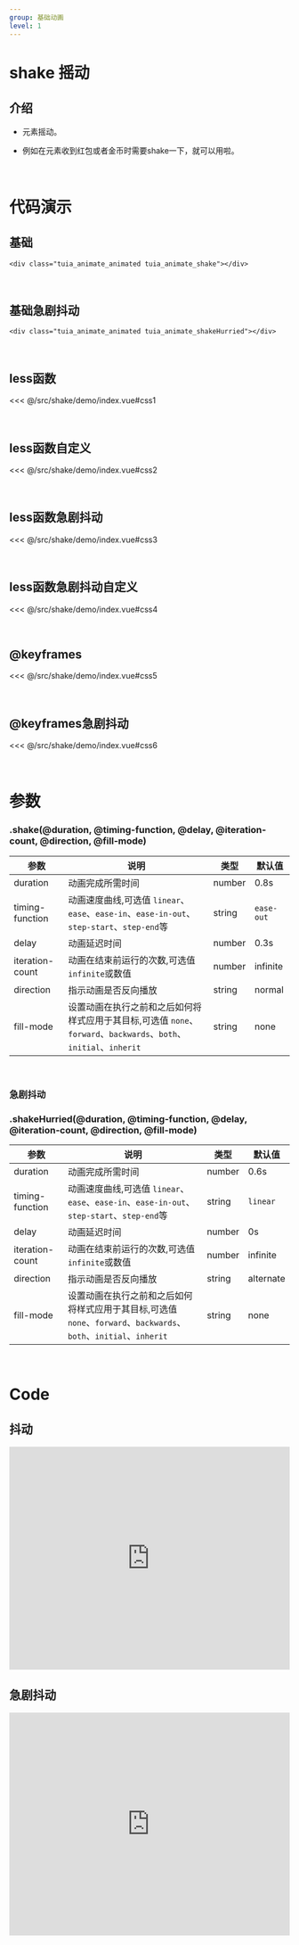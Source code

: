 ```yaml
---
group: 基础动画
level: 1
---
```


# shake 摇动

## 介绍
* 元素摇动。

* 例如在元素收到红包或者金币时需要shake一下，就可以用啦。

<br />

# 代码演示

## 基础
```
<div class="tuia_animate_animated tuia_animate_shake"></div>
```
<br />

## 基础急剧抖动
```
<div class="tuia_animate_animated tuia_animate_shakeHurried"></div>
```
<br />

## less函数

<<< @/src/shake/demo/index.vue#css1

<br />

## less函数自定义

<<< @/src/shake/demo/index.vue#css2

<br />

## less函数急剧抖动

<<< @/src/shake/demo/index.vue#css3

<br />

## less函数急剧抖动自定义
<<< @/src/shake/demo/index.vue#css4

<br />

## @keyframes
<<< @/src/shake/demo/index.vue#css5

<br />

## @keyframes急剧抖动
<<< @/src/shake/demo/index.vue#css6

<br />


# 参数
### .shake(@duration, @timing-function, @delay, @iteration-count, @direction, @fill-mode)

| 参数       | 说明                          | 类型               | 默认值     |
| ---------- | ----------------------------- | ------------------ | ---------- |
| duration       | 动画完成所需时间                 | number           | 0.8s  |
| timing-function       | 动画速度曲线,可选值 `linear`、`ease`、`ease-in`、`ease-in-out`、`step-start`、`step-end`等 | string | `ease-out`     |
| delay     | 动画延迟时间  | number | 0.3s |
| iteration-count | 动画在结束前运行的次数,可选值 `infinite`或数值     | number | infinite |
| direction | 指示动画是否反向播放  | string | normal |
| fill-mode | 设置动画在执行之前和之后如何将样式应用于其目标,可选值 `none`、`forward`、`backwards`、`both`、`initial`、`inherit` | string | none |

<br />

### 急剧抖动
### .shakeHurried(@duration, @timing-function, @delay, @iteration-count, @direction, @fill-mode)
| 参数       | 说明                          | 类型               | 默认值     |
| ---------- | ----------------------------- | ------------------ | ---------- |
| duration       | 动画完成所需时间                 | number           | 0.6s  |
| timing-function       | 动画速度曲线,可选值 `linear`、`ease`、`ease-in`、`ease-in-out`、`step-start`、`step-end`等 | string | `linear`     |
| delay     | 动画延迟时间  | number | 0s |
| iteration-count | 动画在结束前运行的次数,可选值 `infinite`或数值     | number | infinite |
| direction | 指示动画是否反向播放  | string | alternate |
| fill-mode | 设置动画在执行之前和之后如何将样式应用于其目标,可选值 `none`、`forward`、`backwards`、`both`、`initial`、`inherit` | string | none |
<br />

# Code

## 抖动

<iframe allowfullscreen="true" allowpaymentrequest="true" allowtransparency="true" frameborder="0" height="400" width="100%" scrolling="no" style="width: 100%; overflow:hidden; display:block;" loading="lazy" src="https://codepen.io/xieshiyi/embed/jOwWNKZ?height=265&theme-id=dark&default-tab=css%2Cresult&user=eltonmesquita&slug-hash=oNjGGbw&pen-title=Prefers-reduce-motion%20media%20query&name=cp_embed_1"></iframe>


## 急剧抖动

<iframe allowfullscreen="true" allowpaymentrequest="true" allowtransparency="true" frameborder="0" height="400" width="100%" scrolling="no" style="width: 100%; overflow:hidden; display:block;" loading="lazy" src="https://codepen.io/xieshiyi/embed/vYZLNGx?height=265&theme-id=dark&default-tab=css%2Cresult&user=eltonmesquita&slug-hash=oNjGGbw&pen-title=Prefers-reduce-motion%20media%20query&name=cp_embed_1"></iframe>